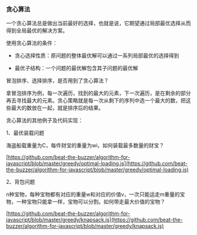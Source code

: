 ### 贪心算法

一个贪心算法总是做出当前最好的选择，也就是说，它期望通过局部最优选择从而得到全局最优的解决方案。

使用贪心算法的条件：

 - 贪心选择性质：原问题的整体最优解可以通过一系列局部最优的选择得到

 -  最优子结构：一个问题的最优解包含其子问题的最优解

冒泡排序、选择排序，是否用到了贪心算法？

拿冒泡排序为例，每一次遍历，找到的最大的元素，下一次遍历，是在剩余的部分再去寻找最大的元素。贪心策略就是每一次从剩下的序列中选一个最大的数，把这些最大的数放在一起，就是排序后的结果。

贪心算法的其他例子及代码实现：

1、最优装载问题

海盗船载重量为C，每件财宝的重量为wi，如何装载最多数量的财宝？

[https://github.com/beat-the-buzzer/algorithm-for-javascript/blob/master/greedy/optimal-loading.js](https://github.com/beat-the-buzzer/algorithm-for-javascript/blob/master/greedy/optimal-loading.js)

2、背包问题

n种宝物，每种宝物都有对应的重量w和对应的价值v，一次只能运走m重量的宝物，一种宝物只能拿一样，宝物可以分割。如何带走最大价值的宝物？

[https://github.com/beat-the-buzzer/algorithm-for-javascript/blob/master/greedy/knapsack.js](https://github.com/beat-the-buzzer/algorithm-for-javascript/blob/master/greedy/knapsack.js)
